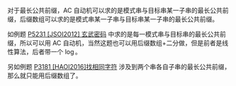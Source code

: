 对于最长公共前缀，$\text{AC}$ 自动机可以求的是模式串与目标串某一子串的最长公共前缀，后缀数组可以求的是模式串某一子串与目标串某一子串的最长公共前缀。

如例题 [P5231 [JSOI2012] 玄武密码](https://www.luogu.com.cn/problem/P5231) 中求的是每一模式串与目标串的最长公共前缀，所以可以用 $\text{AC}$ 自动机，当然这题也可以用后缀数组+二分做，但是前者是线性算法，后者带一个 $\log$。

另如例题 [P3181 [HAOI2016]找相同字符](https://www.luogu.com.cn/problem/P3181)  涉及到两个串各自子串的最长公共前缀，那么就只能用后缀数组了。

